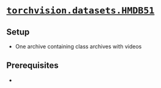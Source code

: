 # [`torchvision.datasets.HMDB51`](https://pytorch.org/vision/stable/datasets.html#hmdb51)

## Setup

- One archive containing class archives with videos

## Prerequisites

- 